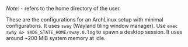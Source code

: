 _Note:_ `~` refers to the home directory of the user.

These are the configurations for an ArchLinux setup with minimal configurations. It uses `sway` (Wayland tiling window manager).
Use `exec sway &> $XDG_STATE_HOME/sway.0.log` to spawn a desktop session. It uses around ~200 MiB system memory at idle.
